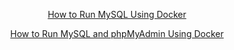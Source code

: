 <div align="center">
 
[How to Run MySQL Using Docker](https://towardsdatascience.com/how-to-run-mysql-using-docker-ed4cebcd90e4?source=friends_link&sk=2ec5b230e4c0bcffd485b9a3d924d64a)

[How to Run MySQL and phpMyAdmin Using Docker](https://towardsdatascience.com/how-to-run-mysql-and-phpmyadmin-using-docker-17dfe107eab7?source=friends_link&sk=f94fbd748334e2fab7351c7b4446911a)

</div>
